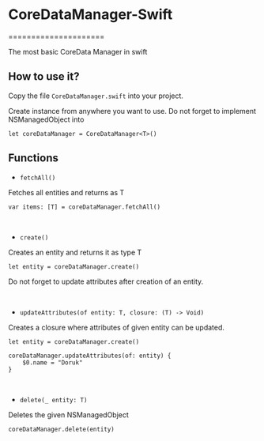 # CoreDataManager-Swift
=====================

The most basic CoreData Manager in swift

How to use it? 
------------

Copy the file `CoreDataManager.swift` into your project.

Create instance from anywhere you want to use. Do not forget to implement NSManagedObject into

    let coreDataManager = CoreDataManager<T>()

Functions
------------

- `fetchAll()`

Fetches all entities and returns as T

    var items: [T] = coreDataManager.fetchAll()
    
<br />

- `create()`

Creates an entity and returns it as type T

    let entity = coreDataManager.create()
        
Do not forget to update attributes after creation of an entity.

<br />

- `updateAttributes(of entity: T, closure: (T) -> Void)`

Creates a closure where attributes of given entity can be updated.

    let entity = coreDataManager.create()
    
    coreDataManager.updateAttributes(of: entity) { 
        $0.name = "Doruk"
    }
    
<br />

- `delete(_ entity: T)`

Deletes the given NSManagedObject

    coreDataManager.delete(entity)
        
